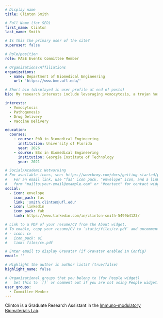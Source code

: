 ```yaml
---
# Display name
title: Clinton Smith

# Full Name (for SEO)
first_name: Clinton
last_name: Smith

# Is this the primary user of the site?
superuser: false

# Role/position
role: PASE Events Committee Member

# Organizations/Affiliations
organizations:
  - name: Department of Biomedical Engineering
    url: 'https://www.bme.ufl.edu/'

# Short bio (displayed in user profile at end of posts)
bio: My research interests include leveraging vomocytosis, a trojan horse mechanism for pathogenic dissemination, for improved drug delivery to the brain and vaccine delivery to the lymph nodes.

interests:
  - Vomocytosis
  - Pathogenesis
  - Drug Delivery
  - Vaccine Delivery

education:
  courses:
    - course: PhD in Biomedical Engineering
      institution: University of Florida
      year: 2026
    - course: BSc in Biomedical Engineering
      institution: Georgia Institute of Technology
      year: 2021

# Social/Academic Networking
# For available icons, see: https://wowchemy.com/docs/getting-started/page-builder/#icons
#   For an email link, use "fas" icon pack, "envelope" icon, and a link in the
#   form "mailto:your-email@example.com" or "#contact" for contact widget.
social:
  - icon: envelope
    icon_pack: fas
    link: 'smith.clinton@ufl.edu'
  - icon: linkedin
    icon_pack: fab
    link: https://www.linkedin.com/in/clinton-smith-5499b4123/

# Link to a PDF of your resume/CV from the About widget.
# To enable, copy your resume/CV to `static/files/cv.pdf` and uncomment the lines below.
# - icon: cv
#   icon_pack: ai
#   link: files/cv.pdf

# Enter email to display Gravatar (if Gravatar enabled in Config)
email: ''

# Highlight the author in author lists? (true/false)
highlight_name: false

# Organizational groups that you belong to (for People widget)
#   Set this to `[]` or comment out if you are not using People widget.
user_groups:
  - Committee Member
---
```


Clinton is a Graduate Research Assistant in the [Immuno-modulatory Biomaterials Lab](https://www.ucdavislewislab.com/).
